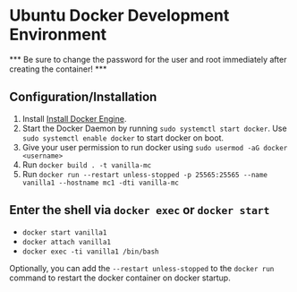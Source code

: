 # Ubuntu Docker Development Environment
*** Be sure to change the password for the user and root immediately after creating the container! ***

## Configuration/Installation
1. Install [Install Docker Engine](https://docs.docker.com/engine/install/).
2. Start the Docker Daemon by running ```sudo systemctl start docker```. Use ```sudo systemctl enable docker``` to start docker on boot.
3. Give your user permission to run docker using ```sudo usermod -aG docker <username>``` 
4. Run ```docker build . -t vanilla-mc```
5. Run ```docker run --restart unless-stopped -p 25565:25565 --name vanilla1 --hostname mc1 -dti vanilla-mc```

## Enter the shell via `docker exec` or `docker start`
- `docker start vanilla1`
- `docker attach vanilla1`
- `docker exec -ti vanilla1 /bin/bash`

Optionally, you can add the ```--restart unless-stopped``` to the ```docker run``` command to restart the docker container on docker startup.

